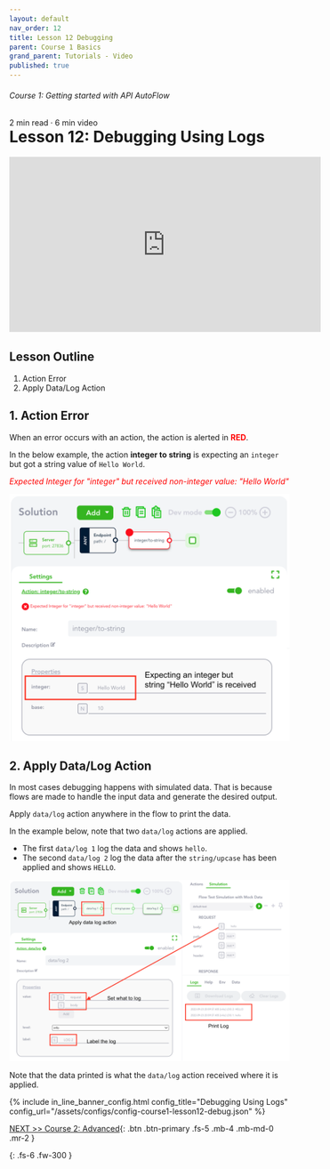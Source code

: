 ```yaml
---
layout: default
nav_order: 12
title: Lesson 12 Debugging
parent: Course 1 Basics
grand_parent: Tutorials - Video
published: true
---
```

<h6>Course 1: Getting started with API AutoFlow</h6>
2 min read · 6 min video
<h1 style="margin-top:0">Lesson 12: Debugging Using Logs</h1>

<iframe width="560" height="315" src="https://www.youtube.com/embed/YQWm1RBIlkI" title="YouTube video player" frameborder="0" allow="accelerometer; autoplay; clipboard-write; encrypted-media; gyroscope; picture-in-picture" allowfullscreen></iframe>

## Lesson Outline

1. Action Error
2. Apply Data/Log Action

## 1\. Action Error

When an error occurs with an action, the action is alerted in <span style="color:red">**RED**</span>.

In the below example, the action **integer to string** is expecting an `integer` but got a string value of `Hello World`.

<span style="color:red">*Expected Integer for "integer" but received non-integer value: "Hello World"*</span>

![Debugging](/assets/images/tutorial-debug.png)

## 2\. Apply Data/Log Action

In most cases debugging happens with simulated data. That is because flows are made to handle the input data and generate the desired output.

Apply `data/log` action anywhere in the flow to print the data.

In the example below, note that two `data/log` actions are applied.

* The first `data/log 1` log the data and shows `hello`.
* The second `data/log 2` log the data after the `string/upcase` has been applied and shows `HELLO`.

![Debugging](/assets/images/tutorial-debug-1.png)

Note that the data printed is what the `data/log` action received where it is applied.

{% include in_line_banner_config.html config_title="Debugging Using Logs" config_url="/assets/configs/config-course1-lesson12-debug.json" %}

[NEXT >> Course 2: Advanced](/docs/tutorial-video/course-2-creating-solutions/){: .btn .btn-primary .fs-5 .mb-4 .mb-md-0 .mr-2 }


{: .fs-6 .fw-300 }